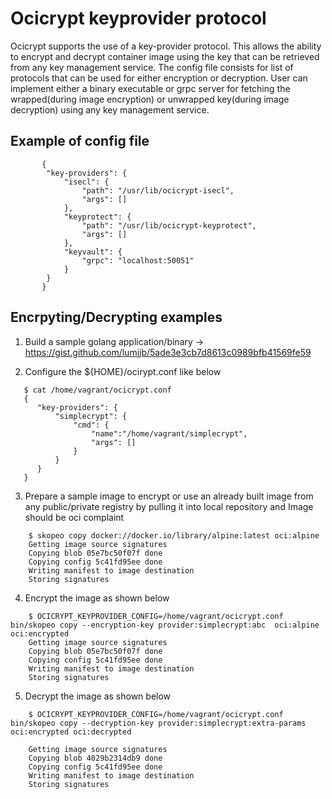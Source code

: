 # Ocicrypt keyprovider protocol

Ocicrypt supports the use of a key-provider protocol. This allows the ability to encrypt and decrypt container image using the key that can be retrieved from any key management service.
The config file consists for list of protocols that can be used for either encryption or decryption. User can implement either a binary executable or grpc server for fetching the wrapped(during image encryption) or unwrapped key(during image decryption) using any key management service.

## Example of config file

```code
       {
       	"key-providers": {
       		"isecl": {
       			"path": "/usr/lib/ocicrypt-isecl",
       			"args": []
       		},
       		"keyprotect": {
       			"path": "/usr/lib/ocicrypt-keyprotect",
       			"args": []
       		},
       		"keyvault": {
       			"grpc": "localhost:50051"
       		}
       	}
       }
```

## Encrpyting/Decrypting examples

1. Build a sample golang application/binary -> https://gist.github.com/lumjjb/5ade3e3cb7d8613c0989bfb41569fe59

2. Configure the ${HOME}/ocirypt.conf like below
```code
   $ cat /home/vagrant/ocicrypt.conf
   {
      "key-providers": {
          "simplecrypt": {
              "cmd": {
                  "name":"/home/vagrant/simplecrypt",
                  "args": []
              }
          }
      }
   }   
```

3. Prepare a sample image to encrypt or use an already built image from any public/private registry by pulling it into local repository and Image should be oci complaint
```code
    $ skopeo copy docker://docker.io/library/alpine:latest oci:alpine
    Getting image source signatures
    Copying blob 05e7bc50f07f done
    Copying config 5c41fd95ee done
    Writing manifest to image destination
    Storing signatures
```

4. Encrypt the image as shown below
```code
    $ OCICRYPT_KEYPROVIDER_CONFIG=/home/vagrant/ocicrypt.conf bin/skopeo copy --encryption-key provider:simplecrypt:abc  oci:alpine oci:encrypted
    Getting image source signatures
    Copying blob 05e7bc50f07f done
    Copying config 5c41fd95ee done
    Writing manifest to image destination
    Storing signatures
```

5. Decrypt the image as shown below
```code
    $ OCICRYPT_KEYPROVIDER_CONFIG=/home/vagrant/ocicrypt.conf bin/skopeo copy --decryption-key provider:simplecrypt:extra-params oci:encrypted oci:decrypted
    
    Getting image source signatures
    Copying blob 4029b2314db9 done
    Copying config 5c41fd95ee done
    Writing manifest to image destination
    Storing signatures
```
